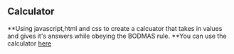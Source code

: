 ## Calculator

**Using javascript,html and css to create a calcuator that takes in values and gives it's answers while obeying the BODMAS rule.
**You can use the calculator [here](https://tripple-a.github.io/Calculator/)
